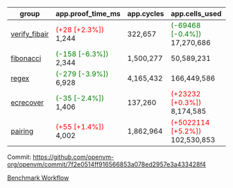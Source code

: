 | group | app.proof_time_ms | app.cycles | app.cells_used | leaf.proof_time_ms | leaf.cycles | leaf.cells_used |
| -- | -- | -- | -- | -- | -- | -- |
| [verify_fibair](https://github.com/openvm-org/openvm/blob/benchmark-results/benchmarks-pr/1733/verify_fibair-7f2e0514ff916566853a078ed2957e3a433428f4.md) |<span style='color: red'>(+28 [+2.3%])</span> 1,244 |  322,657 | <span style='color: green'>(-69468 [-0.4%])</span> 17,270,686 |- | - | - |
| [fibonacci](https://github.com/openvm-org/openvm/blob/benchmark-results/benchmarks-pr/1733/fibonacci-7f2e0514ff916566853a078ed2957e3a433428f4.md) |<span style='color: green'>(-158 [-6.3%])</span> 2,344 |  1,500,277 |  50,589,231 |- | - | - |
| [regex](https://github.com/openvm-org/openvm/blob/benchmark-results/benchmarks-pr/1733/regex-7f2e0514ff916566853a078ed2957e3a433428f4.md) |<span style='color: green'>(-279 [-3.9%])</span> 6,928 |  4,165,432 |  166,449,586 |- | - | - |
| [ecrecover](https://github.com/openvm-org/openvm/blob/benchmark-results/benchmarks-pr/1733/ecrecover-7f2e0514ff916566853a078ed2957e3a433428f4.md) |<span style='color: green'>(-35 [-2.4%])</span> 1,406 |  137,260 | <span style='color: red'>(+23232 [+0.3%])</span> 8,174,585 |- | - | - |
| [pairing](https://github.com/openvm-org/openvm/blob/benchmark-results/benchmarks-pr/1733/pairing-7f2e0514ff916566853a078ed2957e3a433428f4.md) |<span style='color: red'>(+55 [+1.4%])</span> 4,002 |  1,862,964 | <span style='color: red'>(+5022114 [+5.2%])</span> 102,530,853 |- | - | - |


Commit: https://github.com/openvm-org/openvm/commit/7f2e0514ff916566853a078ed2957e3a433428f4

[Benchmark Workflow](https://github.com/openvm-org/openvm/actions/runs/16027463145)
